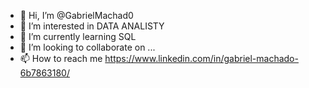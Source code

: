 - 👋 Hi, I’m @GabrielMachad0
- 👀 I’m interested in DATA ANALISTY
- 🌱 I’m currently learning SQL
- 💞️ I’m looking to collaborate on ...
- 📫 How to reach me https://www.linkedin.com/in/gabriel-machado-6b7863180/

<!---
GabrielMachad0/GabrielMachad0 is a ✨ special ✨ repository because its `README.md` (this file) appears on your GitHub profile.
You can click the Preview link to take a look at your changes.
--->
